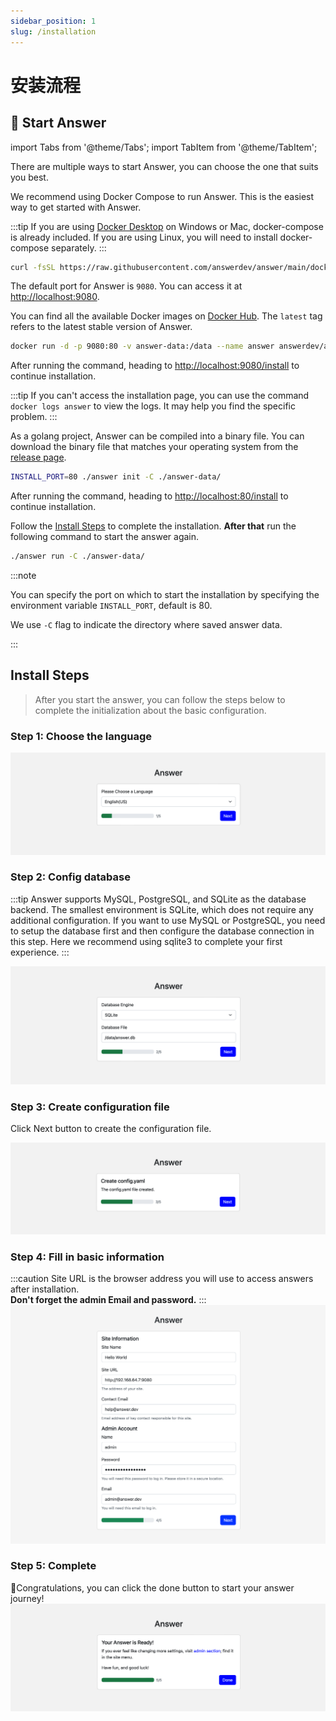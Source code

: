 ```yaml
---
sidebar_position: 1
slug: /installation
---
```


# 安装流程

## 🚀 Start Answer

import Tabs from '@theme/Tabs';
import TabItem from '@theme/TabItem';

There are multiple ways to start Answer, you can choose the one that suits you best.

<Tabs>
  <TabItem value="docker-compose" label="Docker Compose" default>

We recommend using Docker Compose to run Answer. This is the easiest way to get started with Answer.

:::tip
If you are using [Docker Desktop](https://www.docker.com/products/docker-desktop) on Windows or Mac, docker-compose is already included. If you are using Linux, you will need to install docker-compose separately.
:::

```bash
curl -fsSL https://raw.githubusercontent.com/answerdev/answer/main/docker-compose.yaml | docker compose -p answer -f - up
```

The default port for Answer is `9080`. You can access it at <http://localhost:9080>.

  </TabItem>
  <TabItem value="docker" label="Docker">

You can find all the available Docker images on [Docker Hub](https://hub.docker.com/r/answerdev/answer/tags). The `latest` tag refers to the latest stable version of Answer.

```bash
docker run -d -p 9080:80 -v answer-data:/data --name answer answerdev/answer:latest
```

After running the command, heading to <http://localhost:9080/install> to continue installation.

:::tip
If you can't access the installation page, you can use the command `docker logs answer` to view the logs. It may help you find the specific problem.
:::

  </TabItem>
  <TabItem value="binary" label="Binary">

As a golang project, Answer can be compiled into a binary file. You can download the binary file that matches your operating system from the [release page](https://github.com/answerdev/answer/releases).

```bash
INSTALL_PORT=80 ./answer init -C ./answer-data/
```

After running the command, heading to <http://localhost:80/install> to continue installation.

Follow the [Install Steps](#install-steps) to complete the installation. **After that** run the following command to start the answer again.

```bash
./answer run -C ./answer-data/
```

:::note

You can specify the port on which to start the installation by specifying the environment variable `INSTALL_PORT`, default is 80.

We use `-C` flag to indicate the directory where saved answer data.

:::

  </TabItem>
</Tabs>

## Install Steps

> After you start the answer, you can follow the steps below to complete the initialization about the basic configuration.

### Step 1: Choose the language

![install-choose-language](/img/docs/install-choose-language.png)

### Step 2: Config database

:::tip
Answer supports MySQL, PostgreSQL, and SQLite as the database backend. The smallest environment is SQLite, which does not require any additional configuration. If you want to use MySQL or PostgreSQL, you need to setup the database first and then configure the database connection in this step. Here we recommend using sqlite3 to complete your first experience.
:::

![install-database](/img/docs/install-database.png)

### Step 3: Create configuration file

Click Next button to create the configuration file.

![install-create-config-file](/img/docs/install-create-config-file.png)

### Step 4: Fill in basic information

:::caution
Site URL is the browser address you will use to access answers after installation.  
**Don't forget the admin Email and password.**
:::
![install-site-info](/img/docs/install-site-info.png)

### Step 5: Complete

🎉Congratulations, you can click the done button to start your answer journey!
![install-complete](/img/docs/install-complete.png)
